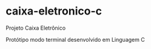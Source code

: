 # caixa-eletronico-c

Projeto Caixa Eletrônico

Protótipo modo terminal desenvolvido em Linguagem C
